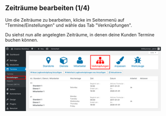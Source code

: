 ## Zeiträume bearbeiten (1/4)

Um die Zeiträume zu bearbeiten, klicke im Seitenmenü auf "Termine/Einstellungen" und wähle das Tab "Verknüpfungen".

Du siehst nun alle angelegten Zeiträume, in denen deine Kunden Termine buchen können.

![Was sind Zeiträume](./assets/overview.jpg)
